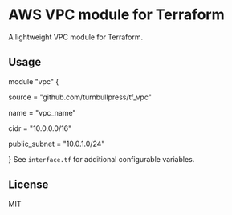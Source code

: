 # AWS VPC module for Terraform
A lightweight VPC module for Terraform.
## Usage
module "vpc" {

 source = "github.com/turnbullpress/tf_vpc"

 name = "vpc_name"

 cidr = "10.0.0.0/16"

 public_subnet = "10.0.1.0/24"

}
See `interface.tf` for additional configurable variables.
## License
MIT
